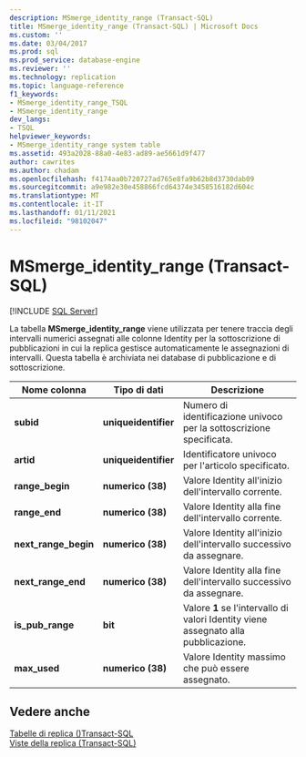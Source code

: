 ```yaml
---
description: MSmerge_identity_range (Transact-SQL)
title: MSmerge_identity_range (Transact-SQL) | Microsoft Docs
ms.custom: ''
ms.date: 03/04/2017
ms.prod: sql
ms.prod_service: database-engine
ms.reviewer: ''
ms.technology: replication
ms.topic: language-reference
f1_keywords:
- MSmerge_identity_range_TSQL
- MSmerge_identity_range
dev_langs:
- TSQL
helpviewer_keywords:
- MSmerge_identity_range system table
ms.assetid: 493a2028-88a0-4e83-ad89-ae5661d9f477
author: cawrites
ms.author: chadam
ms.openlocfilehash: f4174aa0b720727ad765e8fa9b62b8d3730dab09
ms.sourcegitcommit: a9e982e30e458866fcd64374e3458516182d604c
ms.translationtype: MT
ms.contentlocale: it-IT
ms.lasthandoff: 01/11/2021
ms.locfileid: "98102047"
---
```

# <a name="msmerge_identity_range-transact-sql"></a>MSmerge_identity_range (Transact-SQL)
[!INCLUDE [SQL Server](../../includes/applies-to-version/sqlserver.md)]

  La tabella **MSmerge_identity_range** viene utilizzata per tenere traccia degli intervalli numerici assegnati alle colonne Identity per la sottoscrizione di pubblicazioni in cui la replica gestisce automaticamente le assegnazioni di intervalli. Questa tabella è archiviata nei database di pubblicazione e di sottoscrizione.  
  
|Nome colonna|Tipo di dati|Descrizione|  
|-----------------|---------------|-----------------|  
|**subid**|**uniqueidentifier**|Numero di identificazione univoco per la sottoscrizione specificata.|  
|**artid**|**uniqueidentifier**|Identificatore univoco per l'articolo specificato.|  
|**range_begin**|**numerico (38)**|Valore Identity all'inizio dell'intervallo corrente.|  
|**range_end**|**numerico (38)**|Valore Identity alla fine dell'intervallo corrente.|  
|**next_range_begin**|**numerico (38)**|Valore Identity all'inizio dell'intervallo successivo da assegnare.|  
|**next_range_end**|**numerico (38)**|Valore Identity alla fine dell'intervallo successivo da assegnare.|  
|**is_pub_range**|**bit**|Valore **1** se l'intervallo di valori Identity viene assegnato alla pubblicazione.|  
|**max_used**|**numerico (38)**|Valore Identity massimo che può essere assegnato.|  
  
## <a name="see-also"></a>Vedere anche  
 [Tabelle di replica &#40;&#41;Transact-SQL ](../../relational-databases/system-tables/replication-tables-transact-sql.md)   
 [Viste della replica &#40;Transact-SQL&#41;](../../relational-databases/system-views/replication-views-transact-sql.md)  
  
  
